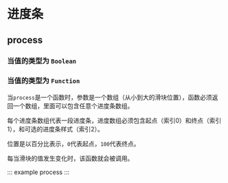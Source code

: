 # 进度条

## process

### 当值的类型为 `Boolean`

<example :value="example1"></example>

### 当值的类型为 `Function`

当`process`是一个函数时，参数是一个数组（从小到大的滑块位置），函数必须返回一个数组，里面可以包含任意个进度条数组。

每个进度条数组代表一段进度条，进度数组必须包含起点（索引0）和终点（索引1），和可选的进度条样式（索引2）。

位置是以百分比表示，`0`代表起点，`100`代表终点。

每当滑块的值发生变化时，该函数就会被调用。

<example :value="example2"></example>

::: example process :::